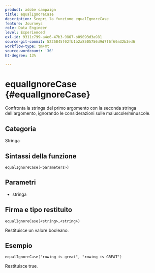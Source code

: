```yaml
---
product: adobe campaign
title: equalIgnoreCase
description: Scopri la funzione equalIgnoreCase
feature: Journeys
role: Data Engineer
level: Experienced
exl-id: 9311c799-a4e6-47b3-9867-b09093d3a981
source-git-commit: 5225045f02fb1b2a8505756d9d7f6f60a32b3ed6
workflow-type: tm+mt
source-wordcount: '36'
ht-degree: 13%

---
```


# equalIgnoreCase {#equalIgnoreCase}

Confronta la stringa del primo argomento con la seconda stringa dell&#39;argomento, ignorando le considerazioni sulle maiuscole/minuscole.

## Categoria

Stringa

## Sintassi della funzione

`equalIgnoreCase(<parameters>)`

## Parametri

* stringa

## Firma e tipo restituito

`equalIgnoreCase(<string>,<string>)`

Restituisce un valore booleano.

## Esempio

`equalIgnoreCase("rowing is great", "rowing is GREAT")`

Restituisce true.
